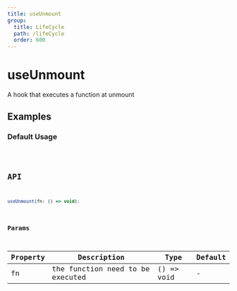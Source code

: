 ```yaml
---
title: useUnmount
group:
  title: LifeCycle
  path: /lifeCycle
  order: 600
---
```


# useUnmount

A hook that executes a function at unmount

## Examples

### Default Usage

<code src="./demo/demo1.tsx" />

## API

```javascript
useUnmount(fn: () => void);
```

### Params

| Property    | Description                                         | Type                   | Default |
|---------|----------------------------------------------|------------------------|--------|
| fn | the function need to be executed | () => void | -      |